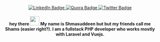 <div id="badges" align="center">
  <a target="_blank" href="https://www.linkedin.com/in/shamsuddeen-abdulkadir-319b7288">
    <img src="https://img.shields.io/badge/LinkedIn-blue?style=for-the-badge&logo=linkedin&logoColor=white" alt="LinkedIn Badge"/>
  </a>
  <a target="_blank" href="https://www.quora.com/profile/Shamsuddeen-Abdulkadir">
    <img src="https://img.shields.io/badge/Quora-red?logo=quora&logoColor=white&style=for-the-badge" alt="Quora Badge"/>
  </a>
  <a target="_blank" href="https://twitter.com/_eldeeno">
    <img src="https://img.shields.io/badge/Twitter-blue?style=for-the-badge&logo=twitter&logoColor=white" alt="Twitter Badge"/>
  </a>
  <div>
    <img src="https://komarev.com/ghpvc/?username=eldeeno&style=flat-square&color=blue" alt=""/>
  </div>
 
  <h4>
    hey there
    <img src="https://media.giphy.com/media/hvRJCLFzcasrR4ia7z/giphy.gif" width="30px"/> My name is Shmasuddeen but but my friends call me Shams (easier right?). I am a fullstack PHP developer who works mostly with Laravel and Vuejs.
  </h1>
</div>
